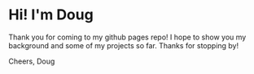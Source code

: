 # Hi! I'm Doug
Thank you for coming to my github pages repo! I hope to show you my background and some of my projects so far. Thanks for stopping by! 

Cheers,
Doug

